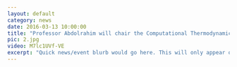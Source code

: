 ```yaml
---
layout: default
category: news
date: 2016-03-13 10:00:00
title: "Professor Abdolrahim will chair the Computational Thermodynamics and Kinetics symposium at TMS 2017 in San Diego."
pic: 2.jpg
video: M7lc1UVf-VE
excerpt: "Quick news/event blurb would go here. This will only appear on the home page."
---
```





